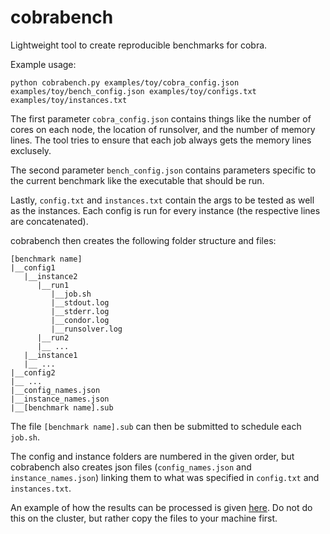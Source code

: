 # cobrabench

Lightweight tool to create reproducible benchmarks for cobra.

Example usage:
```
python cobrabench.py examples/toy/cobra_config.json examples/toy/bench_config.json examples/toy/configs.txt examples/toy/instances.txt
```

The first parameter `cobra_config.json` contains things like the number of cores on each node, the location of runsolver, and the number of memory lines. The tool tries to ensure that each job always gets the memory lines exclusely.

The second parameter `bench_config.json` contains parameters specific to the current benchmark like the executable that should be run. 

Lastly, `config.txt` and `instances.txt` contain the args to be tested as well as the instances. Each config is run for every instance (the respective lines are concatenated).

cobrabench then creates the following folder structure and files:
```
[benchmark name]
|__config1
   |__instance2
      |__run1
         |__job.sh
         |__stdout.log
         |__stderr.log
         |__condor.log
         |__runsolver.log
      |__run2
      |__ ...
   |__instance1
   |__ ...
|__config2
|__ ...
|__config_names.json
|__instance_names.json
|__[benchmark name].sub
```

The file `[benchmark name].sub` can then be submitted to schedule each `job.sh`.

The config and instance folders are numbered in the given order, but cobrabench also creates json files (`config_names.json` and `instance_names.json`) linking them to what was specified in `config.txt` and `instances.txt`.

An example of how the results can be processed is given [here](examples/tlsp/evaluation.py). Do not do this on the cluster, but rather copy the files to your machine first.

